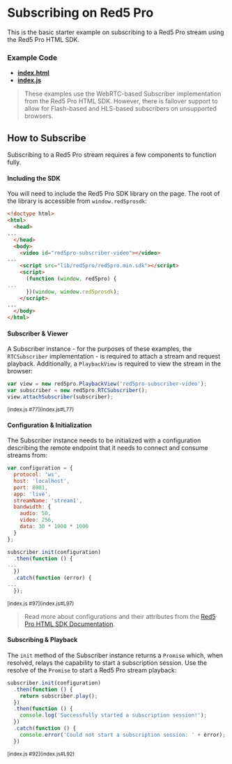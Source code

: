# Subscribing on Red5 Pro
This is the basic starter example on subscribing to a Red5 Pro stream using the Red5 Pro HTML SDK.

### Example Code
- **[index.html](index.html)**
- **[index.js](index.js)**

> These examples use the WebRTC-based Subscriber implementation from the Red5 Pro HTML SDK. However, there is failover support to allow for Flash-based and HLS-based subscribers on unsupported browsers.

## How to Subscribe
Subscribing to a Red5 Pro stream requires a few components to function fully.

#### Including the SDK
You will need to include the Red5 Pro SDK library on the page. The root of the library is accessible from `window.red5prosdk`:

```html
<!doctype html>
<html>
  <head>
...
  </head>
  <body>
    <video id="red5pro-subscriber-video"></video>
...
    <script src="lib/red5pro/red5pro.min.sdk"></script>
    <script>
      (function (window, red5pro) {
...
      })(window, window.red5prosdk);
    </script>
...
  </body>
</html>
```

#### Subscriber & Viewer
A Subscriber instance - for the purposes of these examples, the `RTCSubscriber` implementation - is required to attach a stream and request playback. Additionally, a `PlaybackView` is required to view the stream in the browser:

```js
var view = new red5pro.PlaybackView('red5pro-subscriber-video');
var subscriber = new red5pro.RTCSubscriber();
view.attachSubscriber(subscriber);
```

<sup>
[index.js #77](index.js#L77)
</sup>

#### Configuration & Initialization
The Subscriber instance needs to be initialized with a configuration describing the remote endpoint that it needs to connect and consume streams from:

```js
var configuration = {
  protocol: 'ws',
  host: 'localhost',
  port: 8081,
  app: 'live',
  streamName: 'stream1',
  bandwidth: {
    audio: 50,
    video: 256,
    data: 30 * 1000 * 1000
  }
};

subscriber.init(configuration)
  .then(function () {
...
  })
  .catch(function (error) {
...
  });
```

<sup>
[index.js #97](index.js#L97)
</sup>

> Read more about configurations and their attributes from the [Red5 Pro HTML SDK Documentation](https://github.com/infrared5/red5pro-html-sdk#publisher).

#### Subscribing & Playback
The `init` method of the Subscriber instance returns a `Promise` which, when resolved, relays the capability to start a subscription session. Use the resolve of the `Promise` to start a Red5 Pro stream playback:

```js
subscriber.init(configuration)
  .then(function () {
    return subscriber.play();
  })
  .then(function () {
    console.log('Successfully started a subscription session!');
  })
  .catch(function () {
    console.error('Could not start a subscription session: ' + error);
  })
```

<sup>
[index.js #92](index.js#L92)
</sup>

